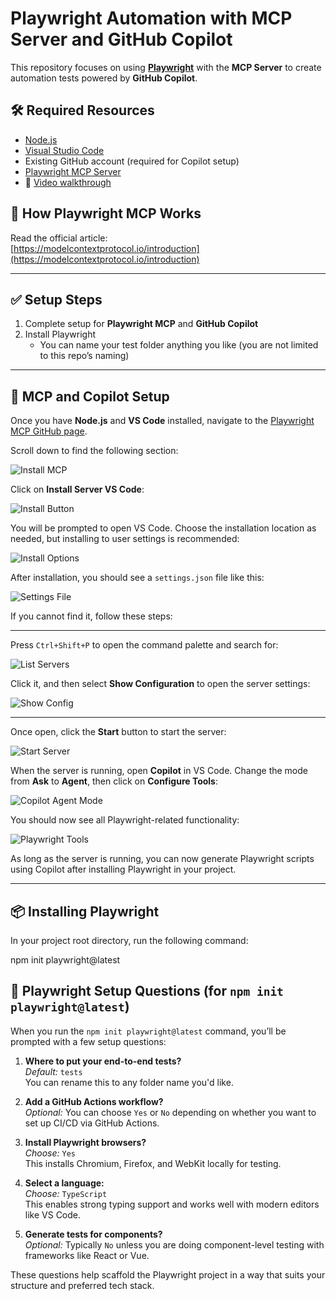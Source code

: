 # Playwright Automation with MCP Server and GitHub Copilot

This repository focuses on using **[Playwright](https://playwright.dev/)** with the **MCP Server** to create automation tests powered by **GitHub Copilot**.

## 🛠 Required Resources

- [Node.js](https://nodejs.org/en)  
- [Visual Studio Code](https://code.visualstudio.com/)  
- Existing GitHub account (required for Copilot setup)  
- [Playwright MCP Server](https://github.com/microsoft/playwright-mcp?tab=readme-ov-file)  
- 🎥 [Video walkthrough](https://www.youtube.com/watch?v=lCTdBIF6oO8&t=261s)

## 📘 How Playwright MCP Works

Read the official article:  
[https://modelcontextprotocol.io/introduction](https://modelcontextprotocol.io/introduction)

---

## ✅ Setup Steps

1. Complete setup for **Playwright MCP** and **GitHub Copilot**  
2. Install Playwright  
   - You can name your test folder anything you like (you are not limited to this repo’s naming)

---

## 🧩 MCP and Copilot Setup

Once you have **Node.js** and **VS Code** installed, navigate to the [Playwright MCP GitHub page](https://github.com/microsoft/playwright-mcp?tab=readme-ov-file).

Scroll down to find the following section:

![Install MCP](https://github.com/user-attachments/assets/367b027c-5ce5-412e-abf2-cb8fb4bf9302)

Click on **Install Server VS Code**:

![Install Button](https://github.com/user-attachments/assets/1e622490-d3fb-427e-8c81-0aeb9cd1d955)

You will be prompted to open VS Code. Choose the installation location as needed, but installing to user settings is recommended:

![Install Options](https://github.com/user-attachments/assets/ce5f883f-4180-4551-b4d0-713c4cc9e6b5)

After installation, you should see a `settings.json` file like this:

![Settings File](https://github.com/user-attachments/assets/20d29c94-29c5-46cc-8592-ec46118ab85e)

If you cannot find it, follow these steps:

---

Press `Ctrl+Shift+P` to open the command palette and search for:


![List Servers](https://github.com/user-attachments/assets/c9abc511-a110-4071-8ce1-3bb81eca3b56)

Click it, and then select **Show Configuration** to open the server settings:

![Show Config](https://github.com/user-attachments/assets/f6fb3f6f-a452-4b07-aa22-dcb61f2d24a1)

---

Once open, click the **Start** button to start the server:

![Start Server](https://github.com/user-attachments/assets/22f3eccb-1ce9-40f2-ac8b-e136337d05f7)

When the server is running, open **Copilot** in VS Code. Change the mode from **Ask** to **Agent**, then click on **Configure Tools**:

![Copilot Agent Mode](https://github.com/user-attachments/assets/6192dab0-d9ab-4cf9-99e1-139664ea4e0b)

You should now see all Playwright-related functionality:

![Playwright Tools](https://github.com/user-attachments/assets/4a83d82c-be29-4ff4-a1a9-2da8d5ce3ce0)

As long as the server is running, you can now generate Playwright scripts using Copilot after installing Playwright in your project.

---

## 📦 Installing Playwright

In your project root directory, run the following command:


npm init playwright@latest

## 🧪 Playwright Setup Questions (for `npm init playwright@latest`)

When you run the `npm init playwright@latest` command, you’ll be prompted with a few setup questions:

1. **Where to put your end-to-end tests?**  
   _Default:_ `tests`  
   You can rename this to any folder name you'd like.

2. **Add a GitHub Actions workflow?**  
   _Optional:_ You can choose `Yes` or `No` depending on whether you want to set up CI/CD via GitHub Actions.

3. **Install Playwright browsers?**  
   _Choose:_ `Yes`  
   This installs Chromium, Firefox, and WebKit locally for testing.

4. **Select a language:**  
   _Choose:_ `TypeScript`  
   This enables strong typing support and works well with modern editors like VS Code.

5. **Generate tests for components?**  
   _Optional:_ Typically `No` unless you are doing component-level testing with frameworks like React or Vue.

These questions help scaffold the Playwright project in a way that suits your structure and preferred tech stack.


